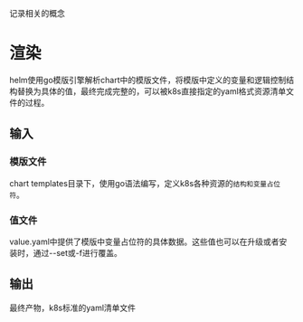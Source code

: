 记录相关的概念
# 渲染
helm使用go模版引擎解析chart中的模版文件，将模版中定义的变量和逻辑控制结构替换为具体的值，最终完成完整的，可以被k8s直接指定的yaml格式资源清单文件的过程。
## 输入
### 模版文件
chart templates目录下，使用go语法编写，定义k8s各种资源的`结构和变量占位符`。
### 值文件
value.yaml中提供了模版中变量占位符的具体数据。这些值也可以在升级或者安装时，通过--set或-f进行覆盖。
## 输出
最终产物，k8s标准的yaml清单文件